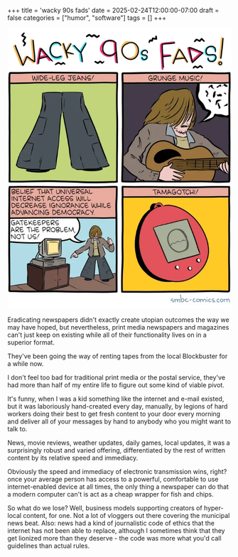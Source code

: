 +++
title = 'wacky 90s fads'
date = 2025-02-24T12:00:00-07:00
draft = false
categories = ["humor", "software"]
tags = []
+++

![](./smbc.webp)

Eradicating newspapers didn't exactly create utopian outcomes the way we may have hoped, but nevertheless, print media newspapers and magazines can't just keep on existing while all of their functionality lives on in a superior format.

They've been going the way of renting tapes from the local Blockbuster for a while now.

I don't feel too bad for traditional print media or the postal service, they've had more than half of my entire life to figure out some kind of viable pivot.

It's funny, when I was a kid something like the internet and e-mail existed, but it was laboriously hand-created every day, manually, by legions of hard workers doing their best to get fresh content to your door every morning and deliver all of your messages by hand to anybody who you might want to talk to.

News, movie reviews, weather updates, daily games, local updates, it was a surprisingly robust and varied offering, differentiated by the rest of written content by its relative speed and immediacy.

Obviously the speed and immediacy of electronic transmission wins, right? once your average person has access to a powerful, comfortable to use internet-enabled device at all times, the only thing a newspaper can do that a modern computer can't is act as a cheap wrapper for fish and chips.

So what do we lose? Well, business models supporting creators of hyper-local content, for one. Not a lot of vloggers out there covering the municipal news beat. Also: news had a kind of journalistic code of ethics that the internet has not been able to replace, although I sometimes think that they get lionized more than they deserve - the code was more what you'd call guidelines than actual rules.